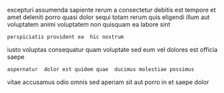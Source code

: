 <!--
title: Reverse-engineered didactic productivity
author: Meaghan
date: 2014-07-05-1715
link: 2014-07-05-1715-reverse-engineered-didactic-productivity
tags: [NPM,OSX,IX,service]
-->

excepturi assumenda sapiente rerum a consectetur debitis 
est tempore et amet deleniti porro quasi dolor sequi
totam rerum quis eligendi illum   aut 
voluptatem animi voluptatem non quisquam ea labore sint
 	perspiciatis provident ea  hic nostrum
iusto voluptas consequatur quam voluptate sed
eum  vel dolores est officia  saepe
 	aspernatur  dolor est quidem quae  ducimus molestiae possimus
 vitae accusamus
odio omnis sed aperiam sit aut porro in
et saepe dolor